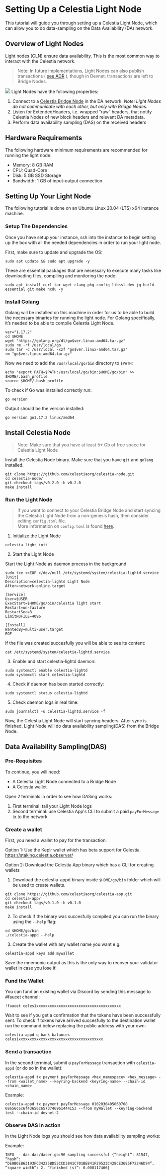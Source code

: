 # Setting Up a Celestia Light Node
This tutorial will guide you through setting up a Celestia Light Node, which can allow you to do data-sampling on the Data Availability (DA) network.

## Overview of Light Nodes
Light nodes (CLN) ensure data availability. This is the most common way to interact with the Celestia network.
> Note: In future implementations, Light Nodes can also publish transactions ( [see ADR](https://github.com/celestiaorg/celestia-node/blob/main/docs/adr/adr-004-state-interaction.md) ), though in Devnet, transactions are left to Bridge Nodes.  

![](/img/nodes/LightNodes.png)
Light Nodes have the following properties:
1. Connect to a  [Celestia Bridge Node](https://github.com/celestiaorg/networks#celestia-validator-bridge-nodes)  in the DA network. _Note: Light Nodes do not communicate with each other, but only with Bridge Nodes._
2. Listen for ExtendedHeaders, i.e. wrapped “raw” headers, that notify Celestia Nodes of new block headers and relevant DA metadata.
3. Perform data availability sampling (DAS) on the received headers


## Hardware Requirements
The following hardware minimum requirements are recommended for running the light node:
* Memory: 8 GB RAM
* CPU: Quad-Core
* Disk: 5 GB SSD Storage
* Bandwidth: 1 GB of input-output connection

## Setting Up Your Light Node
The following tutorial is done on an Ubuntu Linux 20.04 (LTS) x64 instance machine. 

### Setup The Dependencies

Once you have setup your instance, ssh into the instance to begin setting up the box with all the needed dependencies in order to run your light node.

First, make sure to update and upgrade the OS:
```shell
sudo apt update && sudo apt upgrade -y
```

These are essential packages that are necessary to execute many tasks like downloading files, compiling and monitoring the node:

```shell
sudo apt install curl tar wget clang pkg-config libssl-dev jq build-essential git make ncdu -y
```

### Install Golang
Golang will be installed on this machine in order for us to be able to build the necessary binaries for running the light node. For Golang specifically, it’s needed to be able to compile Celestia Light Node.

```shell
ver="1.17.2"
cd $HOME
wget "https://golang.org/dl/go$ver.linux-amd64.tar.gz"
sudo rm -rf /usr/local/go
sudo tar -C /usr/local -xzf "go$ver.linux-amd64.tar.gz"
rm "go$ver.linux-amd64.tar.gz"
```

Now we need to add the `/usr/local/go/bin` directory to
`$PATH`:

```shell
echo "export PATH=$PATH:/usr/local/go/bin:$HOME/go/bin" >> $HOME/.bash_profile
source $HOME/.bash_profile
```

To check if Go was installed correctly run:
```shell
go version
```

Output should be the version installed:
```shell
go version go1.17.2 linux/amd64
```

## Install Celestia Node
> Note: Make sure that you have at least 5+ Gb of free space for Celestia Light Node  

Install the Celestia Node binary. Make sure that you have `git` and `golang` installed.
```shell
git clone https://github.com/celestiaorg/celestia-node.git
cd celestia-node/
git checkout tags/v0.2.0 -b v0.2.0
make install
```

### Run the Light Node

> If you want to connect to your Celestia Bridge Node and start syncing the Celestia Light Node from a non-genesis hash, then consider editing `config.toml` file.   
More information on `config.toml` is found [here](https://github.com/celestiaorg/networks/blob/master/config-toml.md).

1. Initialize the Light Node
```shell
celestia light init
```

2. Start the Light Node

Start the Light Node as daemon process in the background
```shell
sudo tee <<EOF >/dev/null /etc/systemd/system/celestia-lightd.service
[Unit]
Description=celestia-lightd Light Node
After=network-online.target

[Service]
User=$USER
ExecStart=$HOME/go/bin/celestia light start
Restart=on-failure
RestartSec=3
LimitNOFILE=4096

[Install]
WantedBy=multi-user.target
EOF
```

If the file was created succesfully you will be able to see its content:

```shell
cat /etc/systemd/system/celestia-lightd.service
```

3. Enable and start celestia-lightd daemon:

```shell
sudo systemctl enable celestia-lightd
sudo systemctl start celestia-lightd
```

4. Check if daemon has been started correctly:
```shell
sudo systemctl status celestia-lightd
```

5. Check daemon logs in real time:
```shell
sudo journalctl -u celestia-lightd.service -f
```

Now, the Celestia Light Node will start syncing headers. After sync is finished, Light Node will do data availability sampling(DAS) from the Bridge Node.

## Data Availability Sampling(DAS)

### Pre-Requisites
To continue, you will need:
* A Celestia Light Node connected to a Bridge Node
* A Celestia wallet

Open 2 terminals in order to see how DASing works:
1. First terminal: tail your Light Node logs
2. Second terminal: use Celestia App's CLI to submit a paid `payForMessage` tx to the network

### Create a wallet
First, you need a wallet to pay for the transaction.

Option 1: Use the Keplr wallet which has beta support for Celestia. https://staking.celestia.observer/

Option 2: Download the Celestia App binary which has a CLI for creating wallets
1. Download the celestia-appd binary inside `$HOME/go/bin` folder which will be used to create wallets.
```shell
git clone https://github.com/celestiaorg/celestia-app.git
cd celestia-app/
git checkout tags/v0.1.0 -b v0.1.0
make install
```
2. To check if the binary was succesfully compiled you can run the binary using the `--help` flag:
```shell
cd $HOME/go/bin
./celestia-appd --help
```

3. Create the wallet with any wallet name you want e.g.
```shell
celestia-appd keys add mywallet
```
Save the mnemonic output as this is the only way to recover your validator wallet in case you lose it! 

### Fund the Wallet
You can fund an existing wallet via Discord by sending this message to #faucet channel:
```shell
!faucet celes1xxxxxxxxxxxxxxxxxxxxxxxxxxxxxxxxxxxxxx
```

Wait to see if you get a confirmation that the tokens have been successfully sent. To check if tokens have arrived succesfully to the destination wallet run the command below replacing the public address with your own:
```shell
celestia-appd q bank balances celes1xxxxxxxxxxxxxxxxxxxxxxxxxxxxxxxxxxxxxx
```

### Send a transaction
In the second terminal, submit a `payForMessage` transaction with `celestia-appd` (or do so in the wallet):
```shell
celestia-appd tx payment payForMessage <hex_namespace> <hex_message> --from <wallet_name> --keyring-backend <keyring-name> --chain-id <chain_name>
```
Example:
```shell 
celestia-appd tx payment payForMessage 0102030405060708 68656c6c6f43656c6573746961444153 --from myWallet --keyring-backend test --chain-id devnet-2
```

### Observe DAS in action
In the Light Node logs you should see how data availability sampling works:

Example:
```shell
INFO	das	das/daser.go:96	sampling successful	{“height”: 81547, “hash”: “DE0B0EB63193FC34225BD55CCD3841C701BE841F29523C428CE3685F72246D94”, “square width”: 2, “finished (s)”: 0.000117466}
```
